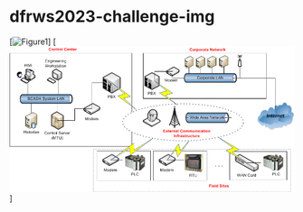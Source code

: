 # dfrws2023-challenge-img

[![Figure1](./Figure1.png)]
[![Figure1 static](https://github.com/dndusdndus12/dfrws2023-challenge-img/blob/main/Figure1.jpg)]
